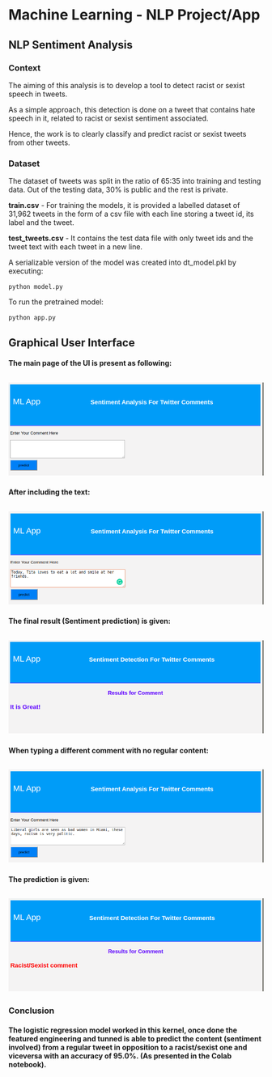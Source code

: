 # Machine Learning - NLP Project/App

## NLP Sentiment Analysis

### Context

The aiming of this analysis is to develop a tool to detect racist or sexist speech in tweets.

As a simple approach, this detection is done on a tweet that contains hate speech in it, related to racist or sexist sentiment associated.

Hence, the work is to clearly classify and predict racist or sexist tweets from other tweets.

### Dataset

The dataset of tweets was split in the ratio of 65:35 into training and testing data. Out of the testing data, 30% is public and the rest is private.

**train.csv** - For training the models, it is provided a labelled dataset of 31,962 tweets in the form of a csv file with each line storing a tweet id, its label and the tweet.

**test_tweets.csv** - It contains the test data file with only tweet ids and the tweet text with each tweet in a new line.

A serializable version of the model was created into dt_model.pkl by executing:

```
python model.py
```

To run the pretrained model:

```
python app.py
```

## Graphical User Interface

#### The main page of the UI is present as following:

![](Image1.png)
------

#### After including the text:

![](Image2.png)
------

#### The final result (Sentiment prediction) is given:

![](Image3.png)
------

#### When typing a different comment with no regular content:

![](Image4.png)
------

#### The prediction is given:

![](Image5.png)
------

### Conclusion

#### The logistic regression model worked in this kernel, once done the featured engineering and tunned is able to predict the content (sentiment involved) from a regular tweet in opposition to a racist/sexist one and viceversa with an accuracy of 95.0%. (As presented in the Colab notebook).
